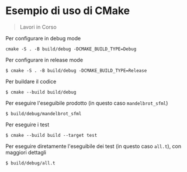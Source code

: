 # Esempio di uso di CMake

> Lavori in Corso

Per configurare in debug mode

```
cmake -S . -B build/debug -DCMAKE_BUILD_TYPE=Debug
```

Per configurare in release mode

```
$ cmake -S . -B build/debug -DCMAKE_BUILD_TYPE=Release
```

Per buildare il codice

```
$ cmake --build build/debug
```

Per eseguire l'eseguibile prodotto (in questo caso `mandelbrot_sfml`)

```
$ build/debug/mandelbrot_sfml
```

Per eseguire i test

```
$ cmake --build build --target test
```

Per eseguire diretamente l'eseguibile dei test (in questo caso `all.t`), con maggiori dettagli

```
$ build/debug/all.t
```
